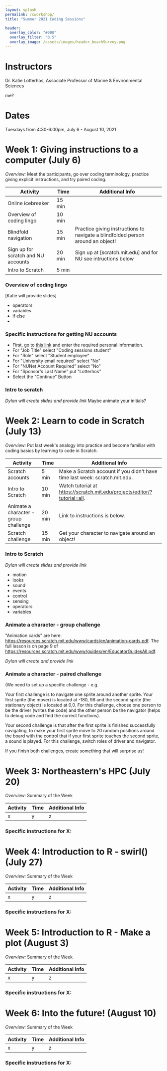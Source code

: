 ```yaml
---
layout: splash
permalink: /cworkshop/
title: "Summer 2021 Coding Sessions"

header:
  overlay_color: "#000"
  overlay_filter: "0.5"
  overlay_image: /assets/images/header_beachSurvey.png
---
```


# Instructors

Dr. Katie Lotterhos, Associate Professor of Marine & Environmental Sciences

me?

# Dates

Tuesdays from 4:30-6:00pm, July 6 - August 10, 2021

# Week 1: Giving instructions to a computer (July 6)

*Overview:* Meet the participants, go over coding terminology, practice giving explicit instructions, and try paired coding.

| Activity | Time | Additional Info |
| ---- | ---- | ----- |
| Online icebreaker | 15 min | |
| Overview of coding lingo | 10 min | |
| Blindfold navigation | 15 min | Practice giving instructions to navigate a blindfolded person around an object! |
| Sign up for scratch and NU accounts | 20 min | Sign up at [scratch.mit.edu] and for NU see intructions below|
| Intro to Scratch | 5 min | |

### Overview of coding lingo
[Katie will provide slides]

- operators
- variables
- if else
- 

### Specific instructions for getting NU accounts

* First, go to [this link](https://neuidm.neu.edu/idm/user/anonWorkItemEdit.jsp?id=%23ID%231BB3%3A6A4DDE91A71%3A6E9D5ED3%3A37A0A4D3B08A421D#_ga=2.112924996.1377559192.1624038915-419605191.1623692929) and enter the required personal information. 
* For "Job Title" select "Coding sessions student"
* For "Role" select "Student employee"
* For "University email required" select "No"
* For "NUNet Account Required" select "No"
* For "Sponsor's Last Name" put "Lotterhos"
* Select the "Continue" Button 

### Intro to scratch
*Dylan will create slides and provide link*
Maybe animate your initials?


# Week 2: Learn to code in Scratch (July 13)

*Overview:* Put last week's analogy into practice and become familiar with coding basics by learning to code in Scratch.

| Activity | Time | Additional Info |
| ---- | ---- | ----- |
| Scratch accounts | 5 min | Make a Scratch account if you didn't have time last week: scratch.mit.edu. |
| Intro to Scratch | 10 min | Watch tutorial at https://scratch.mit.edu/projects/editor/?tutorial=all. |
| Animate a character - group challenge | 20 min | Link to instructions is below. |
| Scratch challenge | 15 min | Get your character to navigate around an object! |

### Intro to Scratch
*Dylan will create slides and provide link*
- motion
- looks
- sound
- events
- control
- sensing
- operators
- variables

### Animate a character - group challenge

"Animation cards" are here: https://resources.scratch.mit.edu/www/cards/en/animation-cards.pdf.
The full lesson is on page 9 of https://resources.scratch.mit.edu/www/guides/en/EducatorGuidesAll.pdf.

*Dylan will create and provide link*

### Animate a character - paired challenge
(We need to set up a specific challenge - e.g. 

Your first challenge is to navigate one sprite around another sprite. Your first sprite (the mover) is located at -180, 98 and the second sprite (the stationary object) is located at 0,0. For this challenge, choose one person to be the driver (writes the code) and the other person be the navigator (helps to debug code and find the correct functions).

Your second challenge is that after the first sprite is finished successfully navigating, to make your first sprite move to 20 random positions around the board with the control that if your first sprite touches the second sprite, a sound is played. For this challenge, switch roles of driver and navigator.

If you finish both challenges, create something that will surprise us!

# Week 3: Northeastern's HPC (July 20)

*Overview:* Summary of the Week

| Activity | Time | Additional Info |
| ---- | ---- | ----- |
| x | y | z|

### Specific instructions for X:


# Week 4: Introduction to R - swirl() (July 27)

*Overview:* Summary of the Week

| Activity | Time | Additional Info |
| ---- | ---- | ----- |
| x | y | z|

### Specific instructions for X:


# Week 5: Introduction to R - Make a plot (August 3)

*Overview:* Summary of the Week

| Activity | Time | Additional Info |
| ---- | ---- | ----- |
| x | y | z|

### Specific instructions for X:


# Week 6: Into the future! (August 10)

*Overview:* Summary of the Week

| Activity | Time | Additional Info |
| ---- | ---- | ----- |
| x | y | z|

### Specific instructions for X:

